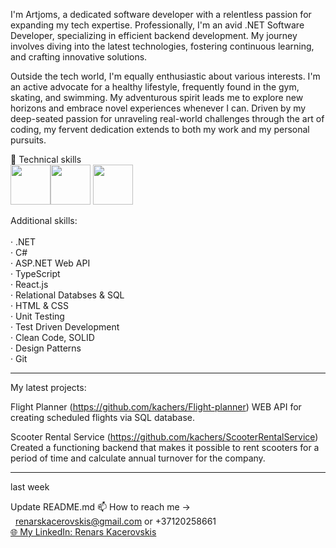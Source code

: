 I'm Artjoms, a dedicated software developer with a relentless passion for expanding my tech expertise. Professionally, I'm an avid .NET Software Developer, specializing in efficient backend development. My journey involves diving into the latest technologies, fostering continuous learning, and crafting innovative solutions.

Outside the tech world, I'm equally enthusiastic about various interests. I'm an active advocate for a healthy lifestyle, frequently found in the gym, skating, and swimming. My adventurous spirit leads me to explore new horizons and embrace novel experiences whenever I can. Driven by my deep-seated passion for unraveling real-world challenges through the art of coding, my fervent dedication extends to both my work and my personal pursuits.


🧰 Technical skills</br>
<img src="https://cdn.jsdelivr.net/gh/devicons/devicon/icons/csharp/csharp-original.svg" width="64" height="64" /><img src="https://cdn.jsdelivr.net/gh/devicons/devicon/icons/dot-net/dot-net-original-wordmark.svg" width="64" height="64" /> <img src="https://cdn.jsdelivr.net/gh/devicons/devicon/icons/git/git-original.svg" width="64" height="64" />





Additional skills: </br>
<br>
· .NET</br>
· C#</br>
· ASP.NET Web API </br>
· TypeScript</br>
· React.js </br>
· Relational Databses & SQL </br>
· HTML & CSS </br>
· Unit Testing </br>
· Test Driven Development </br>
· Clean Code, SOLID </br>
· Design Patterns </br>
· Git</br>
<hr></hr>

My latest projects:

Flight Planner (https://github.com/kachers/Flight-planner) WEB API for creating scheduled flights via SQL database.

Scooter Rental Service (https://github.com/kachers/ScooterRentalService) Created a functioning backend that makes it possible to rent scooters for a period of time and calculate annual turnover for the company.
<hr></hr>
last week

Update README.md
📫 How to reach me -> </br> 
  &nbsp; renarskacerovskis@gmail.com or +37120258661</br>
<a class="heading-link" href="#globe_with_meridians-my-linkedin-linkedin">🌐 My LinkedIn: </a><a href="https://www.linkedin.com/in/renarskacerovskis/" rel="nofollow">Renars Kacerovskis</a>
